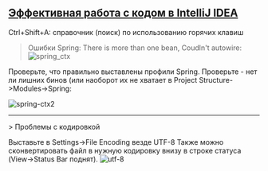 <a href="http://jeeconf.com/archive/jeeconf-2013/materials/intellij-idea/">Эффективная работа с кодом в IntelliJ IDEA</a>
-------

Ctrl+Shift+A:  справочник (поиск) по использованию горячих клавиш

>   Ошибки Spring: There is more than one bean, Coudln't autowire:
![spring_ctx](https://cloud.githubusercontent.com/assets/13649199/10559681/96b8bcca-74ff-11e5-8203-8d0d4cf1bd19.png)


Проверьте, что правильно выставлены профили Spring.
Проверьте - нет ли лишних бинов (или наоборот их не хватает в Project Structure->Modules->Spring:

![spring-ctx2](https://cloud.githubusercontent.com/assets/13649199/10559730/4e60dea2-7500-11e5-8018-420e12fc7f5c.png)

<hr>
> Проблемы с кодировкой

Выставьте в Settings->File Encoding везде UTF-8
Также можно сконвертировать файл в нужную кодировку внизу в строке статуса (View->Status Bar поднят).
![utf-8](https://cloud.githubusercontent.com/assets/13649199/10559841/e1b65654-7501-11e5-8913-d2b5b4e25087.png)

